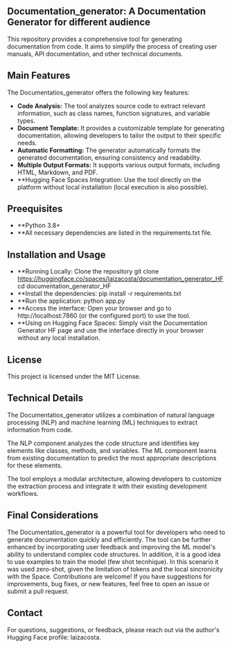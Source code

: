 ##  Documentation_generator: A Documentation Generator for different audience
This repository provides a comprehensive tool for generating documentation from code. It aims to simplify the process of creating user manuals, API documentation, and other technical documents. 

## Main Features

The Documentatios_generator offers the following key features:

- **Code Analysis:**  The tool analyzes source code to extract relevant information, such as class names, function signatures, and variable types.
- **Document Template:**  It provides a customizable template for generating documentation, allowing developers to tailor the output to their specific needs.
- **Automatic Formatting:**  The generator automatically formats the generated documentation, ensuring consistency and readability.
- **Multiple Output Formats:**  It supports various output formats, including HTML, Markdown, and PDF.
- **Hugging Face Spaces Integration: Use the tool directly on the platform without local installation (local execution is also possible).

## Preequisites
- **Python 3.8+
- **All necessary dependencies are listed in the requirements.txt file.

## Installation and Usage

- **Running Locally: Clone the repository git clone https://huggingface.co/spaces/laizacosta/documentation_generator_HF
cd documentation_generator_HF
- **Install the dependencies: pip install -r requirements.txt
- **Run the application: python app.py
- **Access the interface: Open your browser and go to http://localhost:7860 (or the configured port) to use the tool.
- **Using on Hugging Face Spaces: Simply visit the Documentation Generator HF page and use the interface directly in your browser without any local installation.

## License

This project is licensed under the MIT License.

## Technical Details

The Documentatios_generator utilizes a combination of natural language processing (NLP) and machine learning (ML) techniques to extract information from code. 

The NLP component analyzes the code structure and identifies key elements like classes, methods, and variables. The ML component learns from existing documentation to predict the most appropriate descriptions for these elements. 

The tool employs a modular architecture, allowing developers to customize the extraction process and integrate it with their existing development workflows.


## Final Considerations

The Documentatios_generator is a powerful tool for developers who need to generate documentation quickly and efficiently. 
The tool can be further enhanced by incorporating user feedback and improving the ML model's ability to understand complex code structures. In addition, it is a good idea to use examples to train the model (few shot tecnhique). In this scenario it was used zero-shot, given the limitation of tokens and the local sincronicity with the Space. Contributions are welcome! If you have suggestions for improvements, bug fixes, or new features, feel free to open an issue or submit a pull request.


## Contact

For questions, suggestions, or feedback, please reach out via the author's Hugging Face profile: laizacosta.
